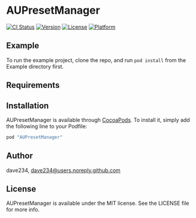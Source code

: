 # AUPresetManager

[![CI Status](http://img.shields.io/travis/dave234/AUPresetManager.svg?style=flat)](https://travis-ci.org/dave234/AUPresetManager)
[![Version](https://img.shields.io/cocoapods/v/AUPresetManager.svg?style=flat)](http://cocoapods.org/pods/AUPresetManager)
[![License](https://img.shields.io/cocoapods/l/AUPresetManager.svg?style=flat)](http://cocoapods.org/pods/AUPresetManager)
[![Platform](https://img.shields.io/cocoapods/p/AUPresetManager.svg?style=flat)](http://cocoapods.org/pods/AUPresetManager)

## Example

To run the example project, clone the repo, and run `pod install` from the Example directory first.

## Requirements

## Installation

AUPresetManager is available through [CocoaPods](http://cocoapods.org). To install
it, simply add the following line to your Podfile:

```ruby
pod "AUPresetManager"
```

## Author

dave234, dave234@users.noreply.github.com

## License

AUPresetManager is available under the MIT license. See the LICENSE file for more info.
